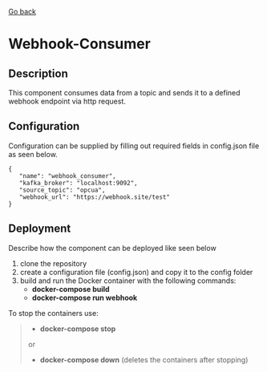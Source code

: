 [Go back](../../README.md)

# Webhook-Consumer

## Description
This component consumes data from a topic and sends it to a defined webhook endpoint via http request.


## Configuration
Configuration can be supplied by filling out required fields in config.json file as seen below. 

```
{
   "name": "webhook_consumer",
   "kafka_broker": "localhost:9092",
   "source_topic": "opcua",
   "webhook_url": "https://webhook.site/test"
}
```

## Deployment
Describe how the component can be deployed like seen below

1. clone the repository
2. create a configuration file (config.json) and copy it to the config folder
3. build and run the Docker container with the following commands:
   - **docker-compose build**
   - **docker-compose run webhook**

To stop the containers use:
> - **docker-compose stop**
>
> or
> - **docker-compose down** (deletes the containers after stopping)
  

